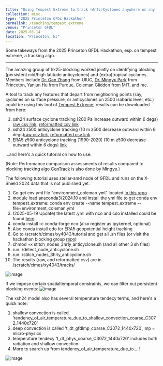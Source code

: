 ```yaml
---
title: "Using Tempest Extreme to track (Anti)Cyclones anywhere on any level surfaces!"
collection: misc.
type: "2025 Princeton GFDL Hackathon"
permalink: /teaching/tempest_extreme
venue: "Princeton GFDL"
date: 2025-05-14
location: "Princeton, NJ"
---
```


Some takeways from the 2025 Princeton GFDL Hackathon, esp. on tempest extreme, a tracking algo.

---

The amazing group of hk25-blocking worked jointly on identifying blocking (persistent mid/high latitude anticyclones) and (extra)tropical cyclones. 
Members include [Dr. Gan Zhang](https://climas.illinois.edu/directory/profile/gzhang13) from UIUC, [Dr. Mingyu Park](https://mingyupark.scholar.princeton.edu/) from Princeton, [Yanjun Hu](https://scholar.google.com/citations?user=YIl2UewAAAAJ&hl=zh-CN) from Purdue, [Coleman Gliddon](https://cjgliddon.github.io/) from MIT, and me.

A tool to track any features that depart from neighboring points (say, cyclones on surface pressure, or anticyclones on z500 isobaric level, etc.) could be using
this tool of [Tempest Extreme](https://gmd.copernicus.org/articles/14/5023/2021/), results can be downloaded from here:

1. xsh24 surface cyclone tracking (200 Pa increase outward within 6 degs) [raw csv link](https://drive.google.com/file/d/1w9IJb7SIOEB--zS1Wm0p1NHC-B4rdBII/view?usp=sharing), [reformatted csv link]()
2. xsh24 z500 anticyclone tracking (10 m z500 decrease outward within 6 degs)[raw csv link](), [reformatted csv link]()
3. ERA5 z500 anticyclone tracking (1990-2020) (10 m z500 decrease outward within 6 degs) [link](https://drive.google.com/file/d/1xRmgEvVNLUCzKgLYXIICqBztefmYb6gs/view?usp=sharing)

...and here's a quick tutorial on how to use:

(Note: Performance comparison assessments of results compared to blocking tracking algo [ConTrack](https://github.com/steidani/ConTrack) is also done by Mingyu.)

The following tutorial uses stellar-amd node of GFDL and runs on the X-Shield 2024 data that is not published yet.

1. Go get env yml file "environment_coleman.yml" located [in this repo](https://github.com/cjgliddon/hackathon25_blocking/tree/main/tempest_extreme)
2. module load anaconda3/2024.10 and install the yml file to get conda env tempest_extreme: conda env create --name tempest_extreme --file=environment_coleman.yml
3. (2025-05-19 Update) the latest .yml with nco and cdo installed could be found [here](https://github.com/cjgliddon/hackathon25_blocking/blob/main/tempest_extreme/tempest_env.yml).
4. conda install -c conda-forge nco (also register as ipykernel, optional)
5. Also conda install cdo for ERA5 geopotential height tracking
6. Go to /scratch/cimes/xy4043/tutorial and get all .sh files (or visit the hackathon blocking group [repo](https://github.com/cjgliddon/hackathon25_blocking))
7. chmod +x stitch_nodes_3hrly_anticyclone.sh (and all other 3 sh files)
8. run  ./detect_node_anticyclone.sh 
9. run  ./stitch_nodes_3hrly_anticyclone.sh
10. The results (raw, and reformatted csv) are in /scratch/cimes/xy4043/tracks/

![image](https://github.com/user-attachments/assets/97be3fbd-cde0-43d9-9fca-e280d686d4f0)

If we impose certain spatialtemporal constraints, we can filter out persistent blocking events:
![image](https://github.com/user-attachments/assets/78eb1eff-8a05-452c-96ce-d7e48821e974)


The xsh24 model also has several temperature tendecy terms, and here's a quick note:
1. shallow convection is called 'tendency_of_air_temperature_due_to_shallow_convection_coarse_C3072_1440x720'
2. deep convection is called 't_dt_gfdlmp_coarse_C3072_1440x720', mp = micro-physics
3. temperature tendecy 't_dt_phys_coarse_C3072_1440x720' includes both radiation and shallow convection
4. More to search up from tendency_of_air_temperature_due_to....!

![image](https://github.com/user-attachments/assets/ebc546a6-f480-4b4b-9e1b-648324c326d9)



